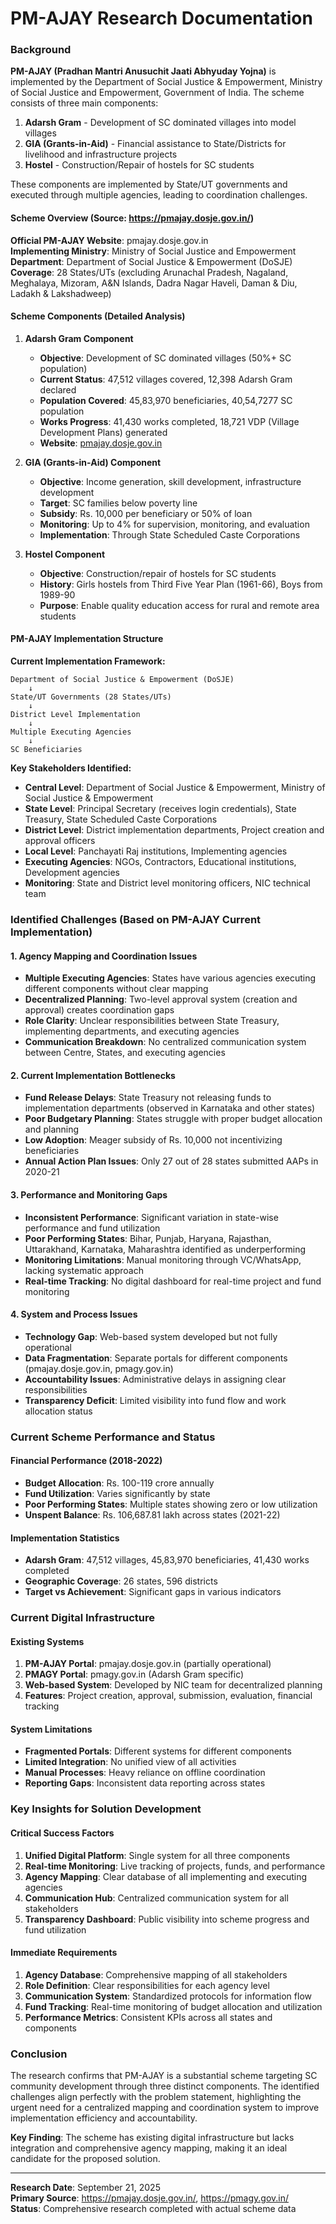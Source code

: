 # PM-AJAY Research Documentation


### Background
**PM-AJAY (Pradhan Mantri Anusuchit Jaati Abhyuday Yojna)** is implemented by the Department of Social Justice & Empowerment, Ministry of Social Justice and Empowerment, Government of India. The scheme consists of three main components:

1. **Adarsh Gram** - Development of SC dominated villages into model villages
2. **GIA (Grants-in-Aid)** - Financial assistance to State/Districts for livelihood and infrastructure projects
3. **Hostel** - Construction/Repair of hostels for SC students

These components are implemented by State/UT governments and executed through multiple agencies, leading to coordination challenges.


#### Scheme Overview (Source: https://pmajay.dosje.gov.in/)
**Official PM-AJAY Website**: pmajay.dosje.gov.in  
**Implementing Ministry**: Ministry of Social Justice and Empowerment  
**Department**: Department of Social Justice & Empowerment (DoSJE)  
**Coverage**: 28 States/UTs (excluding Arunachal Pradesh, Nagaland, Meghalaya, Mizoram, A&N Islands, Dadra Nagar Haveli, Daman & Diu, Ladakh & Lakshadweep)

#### Scheme Components (Detailed Analysis)

1. **Adarsh Gram Component**
   - **Objective**: Development of SC dominated villages (50%+ SC population)
   - **Current Status**: 47,512 villages covered, 12,398 Adarsh Gram declared
   - **Population Covered**: 45,83,970 beneficiaries, 40,54,7277 SC population
   - **Works Progress**: 41,430 works completed, 18,721 VDP (Village Development Plans) generated
   - **Website**: [pmajay.dosje.gov.in](https://pmajay.dosje.gov.in/)

2. **GIA (Grants-in-Aid) Component**
   - **Objective**: Income generation, skill development, infrastructure development
   - **Target**: SC families below poverty line
   - **Subsidy**: Rs. 10,000 per beneficiary or 50% of loan
   - **Monitoring**: Up to 4% for supervision, monitoring, and evaluation
   - **Implementation**: Through State Scheduled Caste Corporations

3. **Hostel Component**
   - **Objective**: Construction/repair of hostels for SC students
   - **History**: Girls hostels from Third Five Year Plan (1961-66), Boys from 1989-90
   - **Purpose**: Enable quality education access for rural and remote area students

#### PM-AJAY Implementation Structure

**Current Implementation Framework:**
```
Department of Social Justice & Empowerment (DoSJE)
    ↓
State/UT Governments (28 States/UTs)
    ↓
District Level Implementation
    ↓
Multiple Executing Agencies
    ↓
SC Beneficiaries
```

**Key Stakeholders Identified:**
- **Central Level**: Department of Social Justice & Empowerment, Ministry of Social Justice & Empowerment
- **State Level**: Principal Secretary (receives login credentials), State Treasury, State Scheduled Caste Corporations
- **District Level**: District implementation departments, Project creation and approval officers
- **Local Level**: Panchayati Raj institutions, Implementing agencies
- **Executing Agencies**: NGOs, Contractors, Educational institutions, Development agencies
- **Monitoring**: State and District level monitoring officers, NIC technical team

### Identified Challenges (Based on PM-AJAY Current Implementation)

#### 1. Agency Mapping and Coordination Issues
- **Multiple Executing Agencies**: States have various agencies executing different components without clear mapping
- **Decentralized Planning**: Two-level approval system (creation and approval) creates coordination gaps
- **Role Clarity**: Unclear responsibilities between State Treasury, implementing departments, and executing agencies
- **Communication Breakdown**: No centralized communication system between Centre, States, and executing agencies

#### 2. Current Implementation Bottlenecks
- **Fund Release Delays**: State Treasury not releasing funds to implementation departments (observed in Karnataka and other states)
- **Poor Budgetary Planning**: States struggle with proper budget allocation and planning
- **Low Adoption**: Meager subsidy of Rs. 10,000 not incentivizing beneficiaries
- **Annual Action Plan Issues**: Only 27 out of 28 states submitted AAPs in 2020-21

#### 3. Performance and Monitoring Gaps
- **Inconsistent Performance**: Significant variation in state-wise performance and fund utilization
- **Poor Performing States**: Bihar, Punjab, Haryana, Rajasthan, Uttarakhand, Karnataka, Maharashtra identified as underperforming
- **Monitoring Limitations**: Manual monitoring through VC/WhatsApp, lacking systematic approach
- **Real-time Tracking**: No digital dashboard for real-time project and fund monitoring

#### 4. System and Process Issues
- **Technology Gap**: Web-based system developed but not fully operational
- **Data Fragmentation**: Separate portals for different components (pmajay.dosje.gov.in, pmagy.gov.in)
- **Accountability Issues**: Administrative delays in assigning clear responsibilities
- **Transparency Deficit**: Limited visibility into fund flow and work allocation status

### Current Scheme Performance and Status

#### Financial Performance (2018-2022)
- **Budget Allocation**: Rs. 100-119 crore annually
- **Fund Utilization**: Varies significantly by state
- **Poor Performing States**: Multiple states showing zero or low utilization
- **Unspent Balance**: Rs. 106,687.81 lakh across states (2021-22)

#### Implementation Statistics
- **Adarsh Gram**: 47,512 villages, 45,83,970 beneficiaries, 41,430 works completed
- **Geographic Coverage**: 26 states, 596 districts
- **Target vs Achievement**: Significant gaps in various indicators

### Current Digital Infrastructure

#### Existing Systems
1. **PM-AJAY Portal**: pmajay.dosje.gov.in (partially operational)
2. **PMAGY Portal**: pmagy.gov.in (Adarsh Gram specific)
3. **Web-based System**: Developed by NIC team for decentralized planning
4. **Features**: Project creation, approval, submission, evaluation, financial tracking

#### System Limitations
- **Fragmented Portals**: Different systems for different components
- **Limited Integration**: No unified view of all activities
- **Manual Processes**: Heavy reliance on offline coordination
- **Reporting Gaps**: Inconsistent data reporting across states

### Key Insights for Solution Development

#### Critical Success Factors
1. **Unified Digital Platform**: Single system for all three components
2. **Real-time Monitoring**: Live tracking of projects, funds, and performance
3. **Agency Mapping**: Clear database of all implementing and executing agencies
4. **Communication Hub**: Centralized communication system for all stakeholders
5. **Transparency Dashboard**: Public visibility into scheme progress and fund utilization

#### Immediate Requirements
1. **Agency Database**: Comprehensive mapping of all stakeholders
2. **Role Definition**: Clear responsibilities for each agency level
3. **Communication System**: Standardized protocols for information flow
4. **Fund Tracking**: Real-time monitoring of budget allocation and utilization
5. **Performance Metrics**: Consistent KPIs across all states and components

### Conclusion

The research confirms that PM-AJAY is a substantial scheme targeting SC community development through three distinct components. The identified challenges align perfectly with the problem statement, highlighting the urgent need for a centralized mapping and coordination system to improve implementation efficiency and accountability.

**Key Finding**: The scheme has existing digital infrastructure but lacks integration and comprehensive agency mapping, making it an ideal candidate for the proposed solution.

---

**Research Date**: September 21, 2025  
**Primary Source**: https://pmajay.dosje.gov.in/, https://pmagy.gov.in/  
**Status**: Comprehensive research completed with actual scheme data